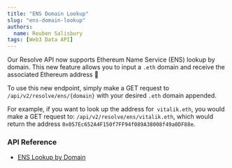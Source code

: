 ```yaml
---
title: "ENS Domain Lookup"
slug: "ens-domain-lookup"
authors:
  name: Reuben Salisbury
tags: [Web3 Data API]
---
```


Our Resolve API now supports Ethereum Name Service (ENS) lookup by domain. This new feature allows you to input a `.eth` domain and receive the associated Ethereum address 🎉 

<!-- truncate -->

To use this new endpoint, simply make a GET request to `/api/v2/resolve/ens/{domain}` with your desired `.eth` domain appended.

For example, if you want to look up the address for` vitalik.eth`, you would make a GET request to: `/api/v2/resolve/ens/vitalik.eth`, which would return the address `0x057Ec652A4F150f7FF94f089A38008f49a0DF88e`.

### API Reference
- [ENS Lookup by Domain](/web3-data-api/evm/reference/wallet-api/resolve-ens-domain)
